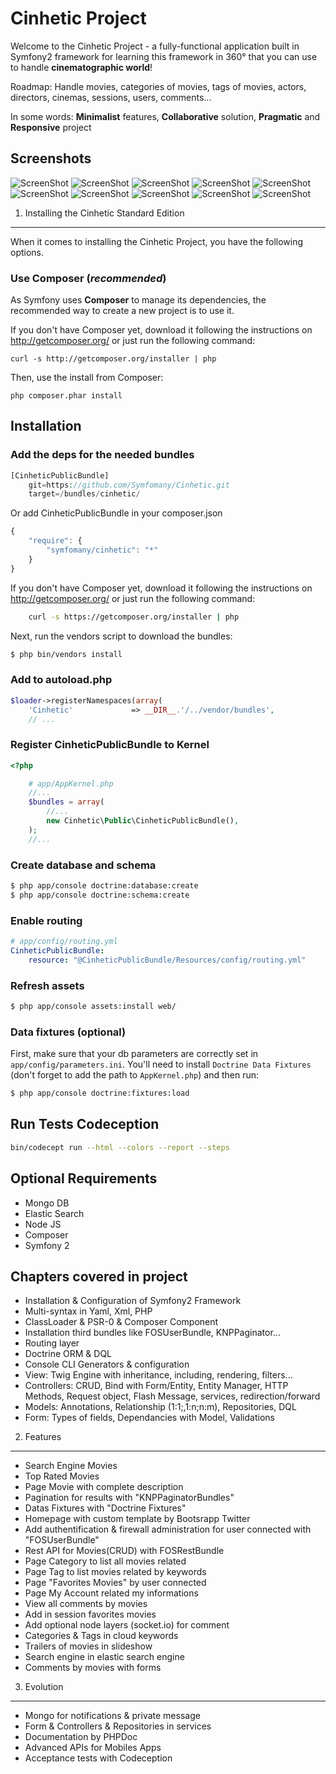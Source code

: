 Cinhetic Project
========================

Welcome to the Cinhetic Project - a fully-functional application built in Symfony2
framework for learning this framework in 360° that you can use to handle **cinematographic world**!

Roadmap: Handle movies, categories of movies, tags of movies, actors, directors, cinemas, sessions, users, comments...

In some words: **Minimalist** features, **Collaborative** solution, **Pragmatic** and **Responsive** project


Screenshots
------------------

![ScreenShot](https://raw.github.com/Symfomany/cinhetic/master/screenshots/MainScreen.png)
![ScreenShot](https://raw.github.com/Symfomany/cinhetic/master/screenshots/Screen3.png)
![ScreenShot](https://raw.github.com/Symfomany/cinhetic/master/screenshots/Screen4.png)
![ScreenShot](https://raw.github.com/Symfomany/cinhetic/master/screenshots/Screen5.png)
![ScreenShot](https://raw.github.com/Symfomany/cinhetic/master/screenshots/Screen6.png)
![ScreenShot](https://raw.github.com/Symfomany/cinhetic/master/screenshots/Screen8.png)
![ScreenShot](https://raw.github.com/Symfomany/cinhetic/master/screenshots/Screen9.png)
![ScreenShot](https://raw.github.com/Symfomany/cinhetic/master/screenshots/Screen10.png)
![ScreenShot](https://raw.github.com/Symfomany/cinhetic/master/screenshots/Screen11.png)
![ScreenShot](https://raw.github.com/Symfomany/cinhetic/master/screenshots/Screen7.png)


1) Installing the Cinhetic Standard Edition
----------------------------------

When it comes to installing the Cinhetic Project, you have the
following options.

### Use Composer (*recommended*)

As Symfony uses **Composer** to manage its dependencies, the recommended way
to create a new project is to use it.

If you don't have Composer yet, download it following the instructions on
http://getcomposer.org/ or just run the following command:

    curl -s http://getcomposer.org/installer | php

Then, use the install from Composer:

    php composer.phar install



Installation
------------

### Add the deps for the needed bundles

``` php
[CinheticPublicBundle]
    git=https://github.com/Symfomany/Cinhetic.git
    target=/bundles/cinhetic/

```
Or add CinheticPublicBundle in your composer.json

```js
{
    "require": {
        "symfomany/cinhetic": "*"
    }
}
```
If you don't have Composer yet, download it following the instructions on
http://getcomposer.org/ or just run the following command:

```bash
    curl -s https://getcomposer.org/installer | php
```

Next, run the vendors script to download the bundles:

``` bash
$ php bin/vendors install
```

### Add to autoload.php

``` php
$loader->registerNamespaces(array(
    'Cinhetic'             => __DIR__.'/../vendor/bundles',
    // ...
```
### Register CinheticPublicBundle to Kernel

``` php
<?php

    # app/AppKernel.php
    //...
    $bundles = array(
        //...
        new Cinhetic\Public\CinheticPublicBundle(),
    );
    //...
```

### Create database and schema

``` bash
$ php app/console doctrine:database:create
$ php app/console doctrine:schema:create
```

### Enable routing

``` yaml
# app/config/routing.yml
CinheticPublicBundle:
    resource: "@CinheticPublicBundle/Resources/config/routing.yml"
```

### Refresh assets

``` bash
$ php app/console assets:install web/
```


### Data fixtures (optional)

First, make sure that your db parameters are correctly set in `app/config/parameters.ini`.
You'll need to install ``Doctrine Data Fixtures`` (don't forget to add the
path to `AppKernel.php`) and then run:

``` bash
$ php app/console doctrine:fixtures:load
```



Run Tests Codeception
------------------
``` bash
bin/codecept run --html --colors --report --steps
```

Optional Requirements
---------------

* Mongo DB
* Elastic Search
* Node JS
* Composer
* Symfony 2

Chapters covered in project
---------------

* Installation & Configuration of Symfony2 Framework
* Multi-syntax in Yaml, Xml, PHP
* ClassLoader & PSR-0 & Composer Component
* Installation third bundles like FOSUserBundle, KNPPaginator...
* Routing layer
* Doctrine ORM & DQL
* Console CLI Generators & configuration
* View: Twig Engine with inheritance, including, rendering, filters...
* Controllers: CRUD, Bind with Form/Entity, Entity Manager, HTTP Methods, Request object, Flash Message, services, redirection/forward
* Models: Annotations, Relationship (1:1;,1:n;n:m), Repositories, DQL
* Form: Types of fields, Dependancies with Model, Validations


2) Features
----------------------------------
* Search Engine Movies
* Top Rated Movies
* Page Movie with complete description
* Pagination for results with "KNPPaginatorBundles"
* Datas Fixtures with "Doctrine Fixtures"
* Homepage with custom template by Bootsrapp Twitter
* Add authentification & firewall administration for user connected with "FOSUserBundle"
* Rest API for Movies(CRUD) with FOSRestBundle
* Page Category to list all movies related
* Page Tag to list movies related by keywords
* Page "Favorites Movies" by user connected
* Page My Account related my informations
* View all comments by movies
* Add in session favorites movies
* Add optional node layers (socket.io) for comment
* Categories & Tags in cloud keywords
* Trailers of movies in slideshow
* Search engine in elastic search engine
* Comments by movies with forms


3) Evolution
----------------------------------
* Mongo for notifications & private message
* Form & Controllers & Repositories in services
* Documentation by PHPDoc
* Advanced APIs for Mobiles Apps
* Acceptance tests with Codeception